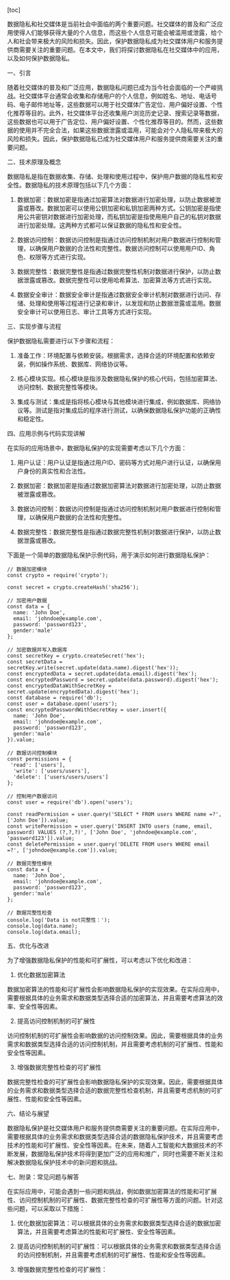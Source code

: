
[toc]                    
                
                
数据隐私和社交媒体是当前社会中面临的两个重要问题。社交媒体的普及和广泛应用使得人们能够获得大量的个人信息，而这些个人信息可能会被滥用或泄露，给个人和社会带来极大的风险和损失。因此，保护数据隐私成为社交媒体用户和服务提供商需要关注的重要问题。在本文中，我们将探讨数据隐私在社交媒体中的应用，以及如何保护数据隐私。

一、引言

随着社交媒体的普及和广泛应用，数据隐私问题已成为当今社会面临的一个严峻挑战。社交媒体平台通常会收集和存储用户的个人信息，例如姓名、地址、电话号码、电子邮件地址等，这些数据可以用于社交媒体广告定位、用户偏好设置、个性化推荐等目的。此外，社交媒体平台还收集用户浏览历史记录、搜索记录等数据，这些数据也可以用于广告定位、用户偏好设置、个性化推荐等目的。然而，这些数据的使用并不完全合法，如果这些数据泄露或滥用，可能会对个人隐私带来极大的风险和损失。因此，保护数据隐私已成为社交媒体用户和服务提供商需要关注的重要问题。

二、技术原理及概念

数据隐私是指在数据收集、存储、处理和使用过程中，保护用户数据的隐私性和安全性。数据隐私的技术原理包括以下几个方面：

1. 数据加密：数据加密是指通过加密算法对数据进行加密处理，以防止数据被泄露或篡改。数据加密可以使用公钥加密和私钥加密两种方式。公钥加密是指使用公共密钥对数据进行加密处理，而私钥加密是指使用用户自己的私钥对数据进行加密处理。这两种方式都可以保证数据的隐私性和安全性。

2. 数据访问控制：数据访问控制是指通过访问控制机制对用户数据进行控制和管理，以确保用户数据的合法性和完整性。数据访问控制可以使用用户ID、角色、权限等方式进行实现。

3. 数据完整性：数据完整性是指通过数据完整性机制对数据进行保护，以防止数据泄露或篡改。数据完整性可以使用哈希算法、加密算法等方式进行实现。

4. 数据安全审计：数据安全审计是指通过数据安全审计机制对数据进行访问、存储、处理和使用等过程进行记录和审计，以发现和防止数据泄露或滥用。数据安全审计可以使用日志、审计工具等方式进行实现。

三、实现步骤与流程

保护数据隐私需要进行以下步骤和流程：

1. 准备工作：环境配置与依赖安装。根据需求，选择合适的环境配置和依赖安装，例如操作系统、数据库、网络协议等。

2. 核心模块实现。核心模块是指涉及数据隐私保护的核心代码，包括加密算法、访问控制、数据完整性等模块。

3. 集成与测试：集成是指将核心模块与其他模块进行集成，例如数据库、网络协议等。测试是指对集成后的程序进行测试，以确保数据隐私保护功能的正确性和稳定性。

四、应用示例与代码实现讲解

在实际的应用场景中，数据隐私保护的实现需要考虑以下几个方面：

1. 用户认证：用户认证是指通过用户ID、密码等方式对用户进行认证，以确保用户身份的真实性和合法性。

2. 数据加密：数据加密是指通过数据加密算法对数据进行加密处理，以防止数据被泄露或篡改。

3. 数据访问控制：数据访问控制是指通过访问控制机制对用户数据进行控制和管理，以确保用户数据的合法性和完整性。

4. 数据完整性：数据完整性是指通过数据完整性机制对数据进行保护，以防止数据泄露或篡改。

下面是一个简单的数据隐私保护示例代码，用于演示如何进行数据隐私保护：

```
// 数据加密模块
const crypto = require('crypto');

const secret = crypto.createHash('sha256');

// 加密用户数据
const data = {
  name: 'John Doe',
  email: 'johndoe@example.com',
  password: 'password123',
  gender:'male'
};

// 加密数据并写入数据库
const secretKey = crypto.createSecret('hex');
const secretData = secretKey.write(secret.update(data.name).digest('hex'));
const encryptedData = secret.update(data.email).digest('hex');
const encryptedPassword = secret.update(data.password).digest('hex');
const encryptedDataWithSecretKey = secret.update(encryptedData).digest('hex');
const database = require('db');
const user = database.open('users');
const encryptedPasswordWithSecretKey = user.insert({
  name: 'John Doe',
  email: 'johndoe@example.com',
  password: 'password123',
  gender:'male'
}).value;

// 数据访问控制模块
const permissions = {
 'read': ['users'],
  'write': ['users/users'],
  'delete': ['users/users/users']
};

// 控制用户数据访问
const user = require('db').open('users');

const readPermission = user.query('SELECT * FROM users WHERE name =?', ['John Doe']).value;
const writePermission = user.query('INSERT INTO users (name, email, password) VALUES (?,?,?)', ['John Doe', 'johndoe@example.com', 'password123']).value;
const deletePermission = user.query('DELETE FROM users WHERE email =?', ['johndoe@example.com']).value;

// 数据完整性模块
const data = {
  name: 'John Doe',
  email: 'johndoe@example.com',
  password: 'password123',
  gender:'male'
};

// 数据完整性检查
console.log('Data is not完整性：');
console.log(data.name);
console.log(data.email);
```

五、优化与改进

为了增强数据隐私保护的性能和可扩展性，可以考虑以下优化和改进：

1. 优化数据加密算法

数据加密算法的性能和可扩展性会影响数据隐私保护的实现效果。在实际应用中，需要根据具体的业务需求和数据类型选择合适的加密算法，并且需要考虑算法的效率、安全性等因素。

2. 提高访问控制机制的可扩展性

访问控制机制的可扩展性会影响数据的访问控制效果。因此，需要根据具体的业务需求和数据类型选择合适的访问控制机制，并且需要考虑机制的可扩展性、性能和安全性等因素。

3. 增强数据完整性检查的可扩展性

数据完整性检查的可扩展性会影响数据隐私保护的实现效果。因此，需要根据具体的业务需求和数据类型选择合适的数据完整性检查机制，并且需要考虑机制的可扩展性、性能和安全性等因素。

六、结论与展望

数据隐私保护是社交媒体用户和服务提供商需要关注的重要问题。在实际应用中，需要根据具体的业务需求和数据类型选择合适的数据隐私保护技术，并且需要考虑技术的性能和可扩展性、安全性等因素。在未来，随着人工智能和大数据技术的不断发展，数据隐私保护技术将得到更加广泛的应用和推广，同时也需要不断关注和解决数据隐私保护技术中的新问题和挑战。

七、附录：常见问题与解答

在实际应用中，可能会遇到一些问题和挑战，例如数据加密算法的性能和可扩展性、访问控制机制的可扩展性、数据完整性检查的可扩展性等方面的问题。针对这些问题，可以采取以下措施：

1. 优化数据加密算法：可以根据具体的业务需求和数据类型选择合适的数据加密算法，并且需要考虑算法的性能和可扩展性、安全性等因素。

2. 提高访问控制机制的可扩展性：可以根据具体的业务需求和数据类型选择合适的访问控制机制，并且需要考虑机制的可扩展性、性能和安全性等因素。

3. 增强数据完整性检查的可扩展性：

